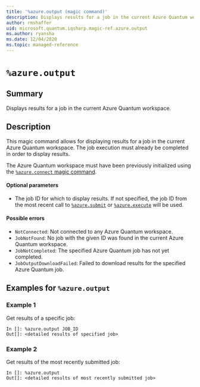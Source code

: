 ```yaml
---
title: '%azure.output (magic command)'
description: Displays results for a job in the current Azure Quantum workspace.
author: rmshaffer
uid: microsoft.quantum.iqsharp.magic-ref.azure.output
ms.author: ryansha
ms.date: 12/04/2020
ms.topic: managed-reference
---
```


<!--
    NB: This file has been automatically generated from Microsoft.Quantum.IQSharp.AzureClient.dll,
        please do not manually edit it.

    [DEBUG] JSON source:
        {"Name": "%azure.output", "Documentation": {"Summary": "Displays results for a job in the current Azure Quantum workspace.", "Full": null, "Description": "\r\nThis magic command allows for displaying results for a job in the current \r\nAzure Quantum workspace.\r\nThe job execution must already be completed in order to display\r\nresults.\r\n\r\nThe Azure Quantum workspace must have been previously initialized\r\nusing the [`%azure.connect` magic command](https://docs.microsoft.com/qsharp/api/iqsharp-magic/azure.connect).\r\n\r\n#### Optional parameters\r\n\r\n- The job ID for which to display results. If not specified, the job ID from\r\nthe most recent call to [`%azure.submit`](https://docs.microsoft.com/qsharp/api/iqsharp-magic/azure.submit)\r\nor [`%azure.execute`](https://docs.microsoft.com/qsharp/api/iqsharp-magic/azure.execute) will be used.\r\n\r\n#### Possible errors\r\n\r\n- `NotConnected`: Not connected to any Azure Quantum workspace.\r\n- `JobNotFound`: No job with the given ID was found in the current Azure Quantum workspace.\r\n- `JobNotCompleted`: The specified Azure Quantum job has not yet completed.\r\n- `JobOutputDownloadFailed`: Failed to download results for the specified Azure Quantum job.\r\n                    ", "Remarks": null, "Examples": ["\r\nGet results of a specific job:\r\n```\r\nIn []: %azure.output JOB_ID\r\nOut[]: <detailed results of specified job>\r\n```\r\n                        ", "\r\nGet results of the most recently submitted job:\r\n```\r\nIn []: %azure.output\r\nOut[]: <detailed results of most recently submitted job>\r\n```\r\n                        "], "SeeAlso": null}, "AssemblyName": "Microsoft.Quantum.IQSharp.AzureClient"}
-->

# `%azure.output`

## Summary

Displays results for a job in the current Azure Quantum workspace.

## Description

This magic command allows for displaying results for a job in the current
Azure Quantum workspace.
The job execution must already be completed in order to display
results.

The Azure Quantum workspace must have been previously initialized
using the [`%azure.connect` magic command](https://docs.microsoft.com/qsharp/api/iqsharp-magic/azure.connect).

#### Optional parameters

- The job ID for which to display results. If not specified, the job ID from
the most recent call to [`%azure.submit`](https://docs.microsoft.com/qsharp/api/iqsharp-magic/azure.submit)
or [`%azure.execute`](https://docs.microsoft.com/qsharp/api/iqsharp-magic/azure.execute) will be used.

#### Possible errors

- `NotConnected`: Not connected to any Azure Quantum workspace.
- `JobNotFound`: No job with the given ID was found in the current Azure Quantum workspace.
- `JobNotCompleted`: The specified Azure Quantum job has not yet completed.
- `JobOutputDownloadFailed`: Failed to download results for the specified Azure Quantum job.

## Examples for `%azure.output`

### Example 1

Get results of a specific job:
```
In []: %azure.output JOB_ID
Out[]: <detailed results of specified job>
```

### Example 2

Get results of the most recently submitted job:
```
In []: %azure.output
Out[]: <detailed results of most recently submitted job>
```

